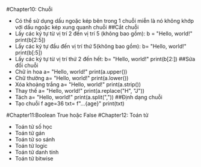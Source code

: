 #Chapter10: Chuỗi
- Có thể sử dụng dấu ngoặc kép bên trong 1 chuỗi miễn là nó không khớp với dấu ngoặc kép xung quanh chuỗi
##Cắt chuỗi
- Lấy các ký tự từ vị trí 2 đến vị trí 5 (không bao gồm):
	b = "Hello, world!"
	print(b[2:5])
- Lấy các ký tự đầu đến vị trí thứ 5(không bao gồm):
	b= "Hello, world!"
	print(b[:5])
- Lấy các ký tự từ vị trí thứ 2 đến hết:
	b= "Hello, world!"
	print(b[2:])
##Sửa đổi chuỗi
- Chữ in hoa
	a= "Hello, world!"
	print(a.upper())
- Chữ thường
	a= "Hello, world!"
	print(a.lower())
- Xóa khoảng trắng
	a= "Hello, world!"
	print(a.strip())
- Thay thế
	a= "Hello, world!"
	print(a.replace("H", "J"))
- Tách
	a= "Hello, world!"
	print(a.split(","))
##Định dạng chuỗi
- Tạo chuỗi f
	age=36
	txt= f"...{age}"
	print(txt)

#Chapter11:Boolean
True hoặc False
#Chapter12: Toán tử
- Toán tử số học
- Toán tử gán
- Toán tử so sánh
- Toán tử logic
- Toán tử danh tính
- Toán tử bitwise

